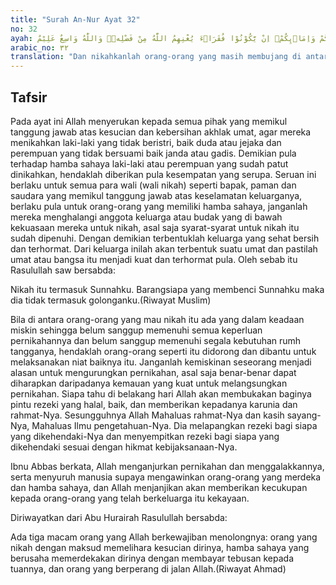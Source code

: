 ```yaml
---
title: "Surah An-Nur Ayat 32"
no: 32
ayah: وَاَنْكِحُوا الْاَيَامٰى مِنْكُمْ وَالصّٰلِحِيْنَ مِنْ عِبَادِكُمْ وَاِمَاۤىِٕكُمْۗ اِنْ يَّكُوْنُوْا فُقَرَاۤءَ يُغْنِهِمُ اللّٰهُ مِنْ فَضْلِهٖۗ وَاللّٰهُ وَاسِعٌ عَلِيْمٌ 
arabic_no: ٣٢
translation: "Dan nikahkanlah orang-orang yang masih membujang di antara kamu, dan juga orang-orang yang layak (menikah) dari hamba-hamba sahayamu yang laki-laki dan perempuan. Jika mereka miskin, Allah akan memberi kemampuan kepada mereka dengan karunia-Nya. Dan Allah Mahaluas (pemberian-Nya), Maha Mengetahui."
---
```


## Tafsir

Pada ayat ini Allah menyerukan kepada semua pihak yang memikul tanggung jawab atas kesucian dan kebersihan akhlak umat, agar mereka menikahkan laki-laki yang tidak beristri, baik duda atau jejaka dan perempuan yang tidak bersuami baik janda atau gadis. Demikian pula terhadap hamba sahaya laki-laki atau perempuan yang sudah patut dinikahkan, hendaklah diberikan pula kesempatan yang serupa. Seruan ini berlaku untuk semua para wali (wali nikah) seperti bapak, paman dan saudara yang memikul tanggung jawab atas keselamatan keluarganya, berlaku pula untuk orang-orang yang memiliki hamba sahaya, janganlah mereka menghalangi anggota keluarga atau budak yang di bawah kekuasaan mereka untuk nikah, asal saja syarat-syarat untuk nikah itu sudah dipenuhi. Dengan demikian terbentuklah keluarga yang sehat bersih dan terhormat. Dari keluarga inilah akan terbentuk suatu umat dan pastilah umat atau bangsa itu menjadi kuat dan terhormat pula. Oleh sebab itu Rasulullah saw bersabda:

Nikah itu termasuk Sunnahku. Barangsiapa yang membenci Sunnahku maka dia tidak termasuk golonganku.(Riwayat Muslim)

Bila di antara orang-orang yang mau nikah itu ada yang dalam keadaan miskin sehingga belum sanggup memenuhi semua keperluan pernikahannya dan belum sanggup memenuhi segala kebutuhan rumh tangganya, hendaklah orang-orang seperti itu didorong dan dibantu untuk melaksanakan niat baiknya itu. Janganlah kemiskinan seseorang menjadi alasan untuk mengurungkan pernikahan, asal saja benar-benar dapat diharapkan daripadanya kemauan yang kuat untuk melangsungkan pernikahan. Siapa tahu di belakang hari Allah akan membukakan baginya pintu rezeki yang halal, baik, dan memberikan kepadanya karunia dan rahmat-Nya. Sesungguhnya Allah Mahaluas rahmat-Nya dan kasih sayang-Nya, Mahaluas Ilmu pengetahuan-Nya. Dia melapangkan rezeki bagi siapa yang dikehendaki-Nya dan menyempitkan rezeki bagi siapa yang dikehendaki sesuai dengan hikmat kebijaksanaan-Nya.

Ibnu Abbas berkata, Allah menganjurkan pernikahan dan menggalakkannya, serta menyuruh manusia supaya mengawinkan orang-orang yang merdeka dan hamba sahaya, dan Allah menjanjikan akan memberikan kecukupan kepada orang-orang yang telah berkeluarga itu kekayaan. 

Diriwayatkan dari Abu Hurairah Rasulullah bersabda:

Ada tiga macam orang yang Allah berkewajiban menolongnya: orang yang nikah dengan maksud memelihara kesucian dirinya, hamba sahaya yang berusaha memerdekakan dirinya dengan membayar tebusan kepada tuannya, dan orang yang berperang di jalan Allah.(Riwayat Ahmad)